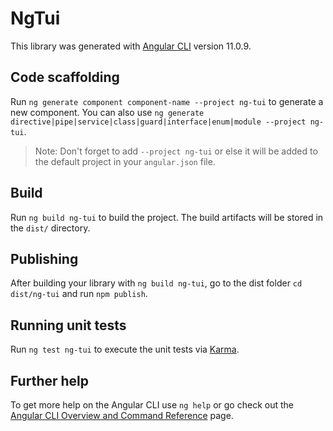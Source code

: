 # NgTui

This library was generated with [Angular CLI](https://github.com/angular/angular-cli) version 11.0.9.

## Code scaffolding

Run `ng generate component component-name --project ng-tui` to generate a new component. You can also use `ng generate directive|pipe|service|class|guard|interface|enum|module --project ng-tui`.
> Note: Don't forget to add `--project ng-tui` or else it will be added to the default project in your `angular.json` file. 

## Build

Run `ng build ng-tui` to build the project. The build artifacts will be stored in the `dist/` directory.

## Publishing

After building your library with `ng build ng-tui`, go to the dist folder `cd dist/ng-tui` and run `npm publish`.

## Running unit tests

Run `ng test ng-tui` to execute the unit tests via [Karma](https://karma-runner.github.io).

## Further help

To get more help on the Angular CLI use `ng help` or go check out the [Angular CLI Overview and Command Reference](https://angular.io/cli) page.
